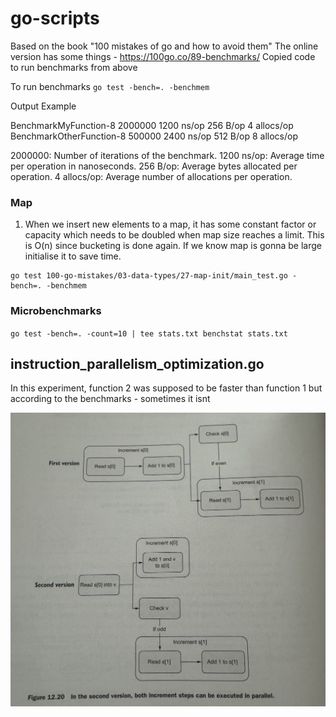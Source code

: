# go-scripts

Based on the book "100 mistakes of go and how to avoid them"
The online version has some things - https://100go.co/89-benchmarks/
Copied code to run benchmarks from above

To run benchmarks
`
go test -bench=. -benchmem
`

Output Example

BenchmarkMyFunction-8     2000000    1200 ns/op   256 B/op    4 allocs/op
BenchmarkOtherFunction-8   500000    2400 ns/op   512 B/op    8 allocs/op

2000000: Number of iterations of the benchmark.
1200 ns/op: Average time per operation in nanoseconds.
256 B/op: Average bytes allocated per operation.
4 allocs/op: Average number of allocations per operation.

### Map

1. When we insert new elements to a map, it has some constant factor or capacity which needs to be doubled when map size reaches a limit. This is O(n) since bucketing is done again. If we know map is gonna be large initialise it to save time. 

```
go test 100-go-mistakes/03-data-types/27-map-init/main_test.go -bench=. -benchmem
```


### Microbenchmarks

`
go test -bench=. -count=10 | tee stats.txt
benchstat stats.txt
`

## instruction_parallelism_optimization.go

In this experiment, function 2 was supposed to be faster than function 1 but according to the benchmarks - sometimes it isnt

![Flowchart](images/instruction_parallelism_optimization_flowchart.jpg)

